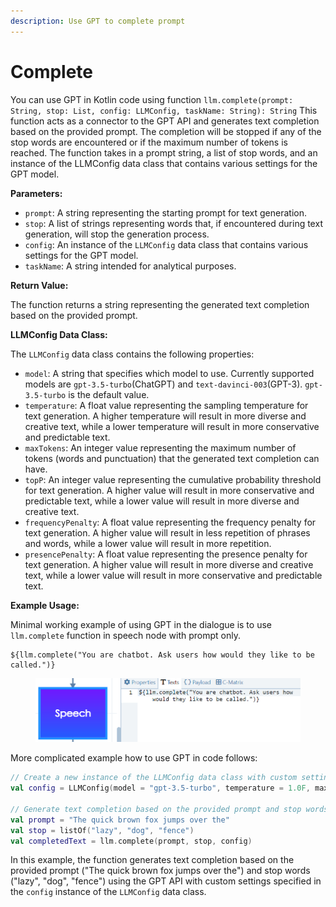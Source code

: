```yaml
---
description: Use GPT to complete prompt
---
```


# Complete

You can use GPT in Kotlin code using function `llm.complete(prompt: String, stop: List, config: LLMConfig, taskName: String): String` This function acts as a connector to the GPT API and generates text completion based on the provided prompt. The completion will be stopped if any of the stop words are encountered or if the maximum number of tokens is reached. The function takes in a prompt string, a list of stop words, and an instance of the LLMConfig data class that contains various settings for the GPT model.

**Parameters:**

* `prompt`: A string representing the starting prompt for text generation.
* `stop`: A list of strings representing words that, if encountered during text generation, will stop the generation process.
* `config`: An instance of the `LLMConfig` data class that contains various settings for the GPT model.
* `taskName`: A string intended for analytical purposes.

**Return Value:**

The function returns a string representing the generated text completion based on the provided prompt.

**LLMConfig Data Class:**

The `LLMConfig` data class contains the following properties:

* `model`: A string that specifies which model to use. Currently supported models are `gpt-3.5-turbo`(ChatGPT) and `text-davinci-003`(GPT-3). `gpt-3.5-turbo` is the default value.
* `temperature`: A float value representing the sampling temperature for text generation. A higher temperature will result in more diverse and creative text, while a lower temperature will result in more conservative and predictable text.
* `maxTokens`: An integer value representing the maximum number of tokens (words and punctuation) that the generated text completion can have.
* `topP`: An integer value representing the cumulative probability threshold for text generation. A higher value will result in more conservative and predictable text, while a lower value will result in more diverse and creative text.
* `frequencyPenalty`: A float value representing the frequency penalty for text generation. A higher value will result in less repetition of phrases and words, while a lower value will result in more repetition.
* `presencePenalty`: A float value representing the presence penalty for text generation. A higher value will result in more diverse and creative text, while a lower value will result in more conservative and predictable text.

**Example Usage:**

Minimal working example of using GPT in the dialogue is to use `llm.complete` function in speech node with prompt only.

```
${llm.complete("You are chatbot. Ask users how would they like to be called.")}
```

<figure><img src="../../../.gitbook/assets/image (4) (3).png" alt=""><figcaption></figcaption></figure>

More complicated example how to use GPT in code follows:

```kotlin
// Create a new instance of the LLMConfig data class with custom settings
val config = LLMConfig(model = "gpt-3.5-turbo", temperature = 1.0F, maxTokens = 200, topP = 5, frequencyPenalty = 0.5F, presencePenalty = 0.8F)

// Generate text completion based on the provided prompt and stop words using the GPT API
val prompt = "The quick brown fox jumps over the"
val stop = listOf("lazy", "dog", "fence")
val completedText = llm.complete(prompt, stop, config)
```

In this example, the function generates text completion based on the provided prompt ("The quick brown fox jumps over the") and stop words ("lazy", "dog", "fence") using the GPT API with custom settings specified in the `config` instance of the `LLMConfig` data class.

